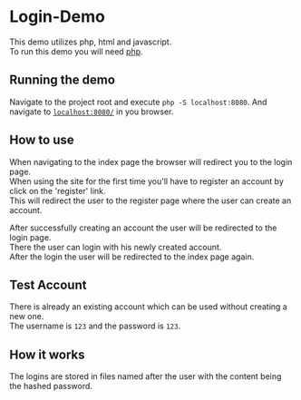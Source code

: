 # Login-Demo

This demo utilizes php, html and javascript.  
To run this demo you will need [php](https://www.php.net/downloads.php).

## Running the demo

Navigate to the project root and execute `php -S localhost:8080`.
And navigate to [`localhost:8080/`](http://localhost:8080/) in you browser.

## How to use

When navigating to the index page the browser will redirect you to the login page.  
When using the site for the first time you'll have to register an account by click on the 'register' link.  
This will redirect the user to the register page where the user can create an account.

After successfully creating an account the user will be redirected to the login page.  
There the user can login with his newly created account.  
After the login the user will be redirected to the index page again.  


## Test Account

There is already an existing account which can be used without creating a new one.  
The username is `123` and the password is `123`.  


## How it works

The logins are stored in files named after the user with the content being the hashed password.


